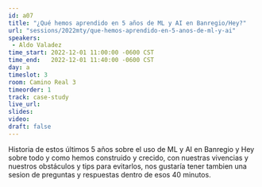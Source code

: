 ```yaml
---
id: a07
title: "¿Qué hemos aprendido en 5 años de ML y AI en Banregio/Hey?"
url: "sessions/2022mty/que-hemos-aprendido-en-5-anos-de-ml-y-ai"
speakers:
 - Aldo Valadez
time_start: 2022-12-01 11:00:00 -0600 CST
time_end:   2022-12-01 11:40:00 -0600 CST
day: a
timeslot: 3
room: Camino Real 3
timeorder: 1
track: case-study
live_url: 
slides: 
video: 
draft: false
---
```


Historia de estos últimos 5 años sobre el uso de ML y AI en Banregio y Hey sobre todo y como hemos construido y crecido, con nuestras vivencias y nuestros obstáculos y tips para evitarlos, nos gustaría tener tambien una sesion de preguntas y respuestas dentro de esos 40 minutos.

